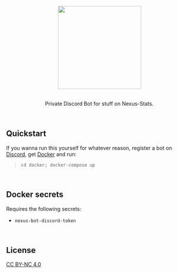 <p align="center">
<img src ="/.github/blobob.gif" height="225" />

<br>
<br>

<p align="center">Private Discord Bot for stuff on Nexus-Stats.</p>
</p>

<br>

## Quickstart
If you wanna run this yourself for whatever reason, register a bot on [Discord](https://discordapp.com/developers/applications/me),
get [Docker](https://www.docker.com/) and run:

>`cd docker; docker-compose up`

<br>

## Docker secrets
Requires the following secrets:
- `nexus-bot-discord-token`

<br>

## License
[CC BY-NC 4.0](https://creativecommons.org/licenses/by-nc/4.0/)
